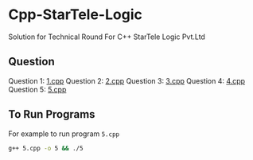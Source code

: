 # Cpp-StarTele-Logic
Solution for Technical Round For C++ StarTele Logic Pvt.Ltd

## Question

Question 1: [1.cpp](1.cpp)
Question 2: [2.cpp](2.cpp)
Question 3: [3.cpp](3.cpp)
Question 4: [4.cpp](4.cpp)
Question 5: [5.cpp](5.cpp)

## To Run Programs

For example to run program `5.cpp`

```bash
g++ 5.cpp -o 5 && ./5
```
